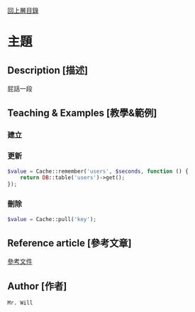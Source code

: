 [回上層目錄](../README.md)

# 主題

## **Description [描述]**
屁話一段

## **Teaching & Examples [教學&範例]**
### 建立

### 更新
```php
$value = Cache::remember('users', $seconds, function () {
    return DB::table('users')->get();
});
```

### 刪除
```php
$value = Cache::pull('key');
```

## **Reference article [參考文章]**
[參考文件](網址)

## **Author [作者]**
`Mr. Will`
